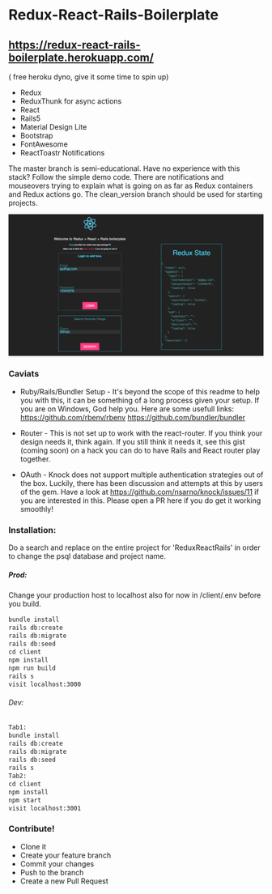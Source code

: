 # Redux-React-Rails-Boilerplate
## https://redux-react-rails-boilerplate.herokuapp.com/ 
( free heroku dyno, give it some time to spin up)

* Redux
* ReduxThunk for async actions
* React
* Rails5
* Material Design Lite
* Bootstrap
* FontAwesome
* ReactToastr Notifications

The master branch is semi-educational. Have no experience with this stack?
Follow the simple demo code. There are notifications and mouseovers
trying to explain what is going on as far as Redux containers and Redux
actions go. The clean_version branch should be used for starting projects.


![Screenshot](screenshot.png)

### Caviats
* Ruby/Rails/Bundler Setup - It's beyond the scope of this readme to 
help you with this, it can be something of a long process given your setup.
If you are on Windows, God help you. Here are some usefull links:
https://github.com/rbenv/rbenv https://github.com/bundler/bundler

* Router - This is not set up to work with the react-router. If you think
your design needs it, think again. If you still think it needs it,
see this gist (coming soon) on a hack you can do to have Rails
and React router play together.

* OAuth - Knock does not support multiple authentication  strategies out
of the box. Luckily, there has been discussion and attempts at this by
users of the gem. Have a look at https://github.com/nsarno/knock/issues/11
if you are interested in this. Please open a PR here if you do get it working
smoothly!

### Installation:

Do a search and replace on the entire project for 'ReduxReactRails' in
order to change the psql database and project name. 

##### Prod:
Change your production host to localhost also for now in /client/.env before you build.
```
bundle install
rails db:create
rails db:migrate
rails db:seed
cd client
npm install
npm run build
rails s
visit localhost:3000
```

###### Dev:
```
Tab1:
bundle install
rails db:create
rails db:migrate
rails db:seed
rails s
Tab2:
cd client
npm install
npm start
visit localhost:3001
```

### Contribute!
* Clone it
* Create your feature branch
* Commit your changes
* Push to the branch
* Create a new Pull Request
